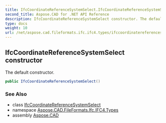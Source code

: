 ```yaml
---
title: IfcCoordinateReferenceSystemSelect.IfcCoordinateReferenceSystemSelect
second_title: Aspose.CAD for .NET API Reference
description: IfcCoordinateReferenceSystemSelect constructor. The default constructor
type: docs
weight: 10
url: /net/aspose.cad.fileformats.ifc.ifc4.types/ifccoordinatereferencesystemselect/ifccoordinatereferencesystemselect/
---
```

## IfcCoordinateReferenceSystemSelect constructor

The default constructor.

```csharp
public IfcCoordinateReferenceSystemSelect()
```

### See Also

* class [IfcCoordinateReferenceSystemSelect](../)
* namespace [Aspose.CAD.FileFormats.Ifc.IFC4.Types](../../ifccoordinatereferencesystemselect/)
* assembly [Aspose.CAD](../../../)


